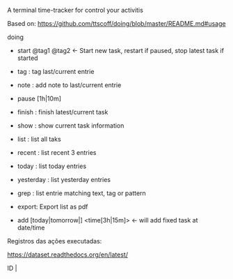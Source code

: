 
A terminal time-tracker for control your activitis

Based on: https://github.com/ttscoff/doing/blob/master/README.md#usage

doing 
 - start <task> @tag1 @tag2 <- Start new task, restart if paused, stop latest task if started
 - tag       : tag last/current entrie
 - note      : add note to last/current entrie
 - pause [1h|10m] <description>
 - finish    : finish latest/current task
 
 - show      : show current task information
 - list      : list all taks 
 - recent    : list recent 3 entries
 - today     : list today entries
 - yesterday : list yesterday entries
 
 - grep      : list entrie matching text, tag or pattern

 - export: Export list as pdf

 - add [today|tomorrow|<date>] <time[3h|15m]> <task>  <- will add fixed task at date/time
 

Registros das ações executadas:

https://dataset.readthedocs.org/en/latest/

ID | <title> | 